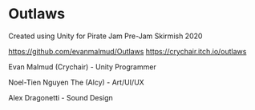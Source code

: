 # Outlaws

Created using Unity for
Pirate Jam Pre-Jam Skirmish 2020

https://github.com/evanmalmud/Outlaws
https://crychair.itch.io/outlaws


Evan Malmud (Crychair) - Unity Programmer

Noel-Tien Nguyen The (Alcy) - Art/UI/UX

Alex Dragonetti - Sound Design